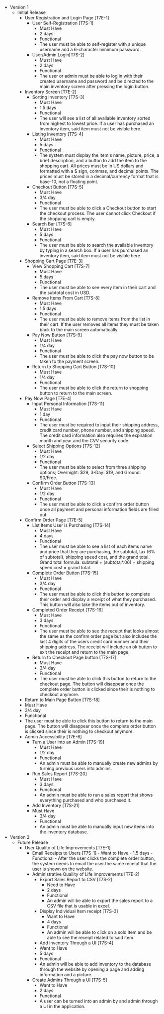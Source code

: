 -   Version 1
    - Initial Release
        -   User Registration and Login Page [T7E-1]
            -   User Self-Registration [T7S-1]
                -   Must Have
                -   2 days
                -   Functional 
                -   The user must be able to self-register with a unique username and a 6-character minimum password.
               - User/Admin Login[T7S-2]
	              - Must Have
	              - 2 days
	              - Functional
	              - The user or admin must be able to log in with their created username and password and be directed to the main inventory screen after pressing the login button. 
	    - Inventory Screen [T7E-2]
             - Sorting Inventory [T7S-3]
               - Must Have
               - 1.5 days
               - Functional 
               - The user will see a list of all available inventory sorted from highest to lowest price. If a user has purchased an inventory item, said item must not be visible here.
             - Listing Inventory [T7S-4]
                 - Must Have
                 - 5 days
                 - Functional 
                 - The system must display the item's name, picture, price, a brief description, and a button to add the item to the shopping cart. All prices must be in US dollars and formatted with a $ sign, commas, and decimal points. The prices must be stored in a decimal/currency format that is base-10, not a floating point.
             - Checkout Button [T7S-5]
                 - Must Have
                 - 3/4 day
                 - Functional 
                 - The user must be able to click a Checkout button to start the checkout process. The user cannot click Checkout if the shopping cart is empty.     	
             - Search Bar [T7S-6]
                 - Must Have
                 - 5 days
                 - Functional 
                 - The user must be able to search the available inventory by typing in a search box. If a user has purchased an inventory item, said item must not be visible here.
        - Shopping Cart Page [T7E-3]
             - View Shopping Cart [T7S-7]
                 - Must Have
                 - 5 days
                 - Functional 
                 - The user must be able to see every item in their cart and the subtotal cost in USD.
             - Remove Items From Cart [T7S-8]
                 - Must Have
                 - 1.5 days
                 - Functional 
                 - The user must be able to remove items from the list in their cart. If the user removes all items they must be taken back to the main screen automatically.
             - Pay Now Button [T7S-9]
                 - Must Have
                 - 1/4 day
                 - Functional 
                 - The user must be able to click the pay now button to be taken to the payment screen.
             - Return to Shopping Cart Button [T7S-10]
               - Must Have 
               - 1/4 day
               - Functional 
               - The user must be able to click the return to shopping button to return to the main screen.
        - Pay Now Page [T7E-4]
             - Input Personal Information [T7S-11]
               - Must Have
               - 1 day
               - Functional 
               - The user must be required to input their shipping address, credit card number, phone number, and shipping speed. The credit card information also requires the expiration month and year and the CVV security code.
             - Select Shipping Options [T7S-12]
                 - Must Have
                 - 1/2 day
                 - Functional 
                 - The user must be able to select from three shipping options; Overnight: $29, 3-Day: $19, and Ground: $0/Free.
             - Confirm Order Button [T7S-13]
                 - Must Have
                 - 1/2 day
                 - Functional 
                 - The user must be able to click a confirm order button once all payment and personal information fields are filled out.
        - Confirm Order Page [T7E-5]
             - List Items User is Purchasing [T7S-14]
                 - Must Have
                 - 4 days
                 - Functional 
                 - The user must be able to see a list of each items name and price that they are purchasing, the subtotal, tax (6% of subtotal), shipping speed cost, and the grand total. Grand total formula: subtotal + (subtotal*.06) + shipping speed cost = grand total. 
             - Complete Order Button [T7S-15]
                 - Must Have
                 - 3/4 day
                 - Functional 
                 - The user must be able to click this button to complete their order and display a receipt of what they purchased. This button will also take the items out of inventory. 
             - Completed Order Receipt [T7S-16]
                 - Must Have
                 - 3 days
                 - Functional 
                 - The user must be able to see the receipt that looks almost the same as the confirm order page but also includes the last 4 digits of the users credit card number and their shipping address. The receipt will include an ok button to exit the receipt and return to the main page.
             - Return to Checkout Page button [T7S-17]
                 - Must Have
                 - 3/4 day
                 - Functional 
                 - The user must be able to click this button to return to the checkout page. The button will disappear once the complete order button is clicked since their is nothing to checkout anymore.
	     - Return to Main Page Button [T7S-18]
       - Must Have
       - 3/4 day
       - Functional
       - The user must be able to click this button to return to the main page. The button will disappear once the complete order button is clicked since their is nothing to checkout anymore.
        -  Admin Accessibility [T7E-6]
            -  Turn a User into an Admin [T7S-19]
                - Must Have
                - 1/2 day
                - Functional 
                - An admin must be able to manually create new admins by turning previous users into admins.
             - Run Sales Report [T7S-20]
                - Must Have
                - 3 days
                - Functional 
                - An admin must be able to run a sales report that shows everything purchased and who purchased it.
             - Add Inventory [T7S-21]
	        - Must Have
                - 3/4 day
                - Functional 
                - An admin must be able to manually input new items into the inventory database.
- Version 2
	- Future Release
		- User Quality of Life Improvements [T7E-1]
			- Email Receipts to Users [T7S-1]
	            		- Want to Have
                		- 1.5 days
                		- Functional
     				- After the user clicks the complete order button, the system needs to email the user the same receipt that the user is shown on the website.
         	- Administrative Quaility of Life Improvements [T7E-2]
	         	- Export Sales Report to CSV [T7S-2]
		         	- Need to Have
		         	- 2 days
		        	- Functional
		         	- An admin will be able to export the sales report to a CSV file that is usable in excel.
		      	- Display Individual Item receipt [T7S-3]
			      	- Want to Have
			      	- 4 days
			      	- Functional
			      	- An admin will be able to click on a sold item and be able to see the receipt related to said item.
          		- Add Inventory Through a UI [T7S-4]
				- Want to Have
				- 5 days
				- Functional
				- An admin will be able to add inventory to the database through the website by opening a page and adding information and a picture.
			- Create Admins Through a UI [T7S-5]
				- Want to Have
				- 2 days
				- Functional
				- A user can be turned into an admin by and admin through a UI in the application.
